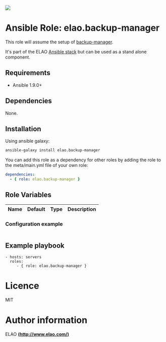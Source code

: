 <img src="http://www.elao.com/images/corpo/logo_red_small.png"/>

# Ansible Role: elao.backup-manager

This role will assume the setup of [backup-manager](https://github.com/sukria/Backup-Manager).

It's part of the ELAO [Ansible stack](http://ansible.elao.com) but can be used as a stand alone component.

## Requirements

- Ansible 1.9.0+

## Dependencies

None.

## Installation

Using ansible galaxy:

```bash
ansible-galaxy install elao.backup-manager
```
You can add this role as a dependency for other roles by adding the role to the meta/main.yml file of your own role:

```yaml
dependencies:
  - { role: elao.backup-manager }
```

## Role Variables

| Name                                | Default                      | Type   | Description          |
| ----------------------------------- | ---------------------------- | ------ | -------------------- |


### Configuration example

```yaml
```

## Example playbook

    - hosts: servers
      roles:
         - { role: elao.backup-manager }

# Licence

MIT

# Author information

ELAO [**(http://www.elao.com/)**](http://www.elao.com)
